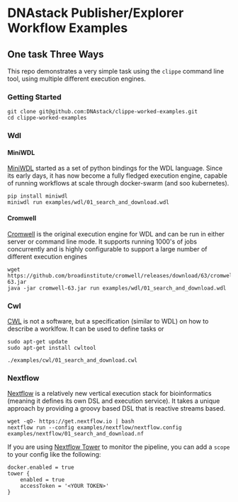 # DNAstack Publisher/Explorer Workflow Examples


## One task Three Ways

This repo demonstrates a very simple task using the `clippe` command line tool, using multiple
different execution engines. 

### Getting Started

```
git clone git@github.com:DNAstack/clippe-worked-examples.git
cd clippe-worked-examples
```

### Wdl

#### MiniWDL

[MiniWDL](https://github.com/chanzuckerberg/miniwdl) started as a set of python bindings for the WDL language. Since its
early days, it has now become a fully fledged execution engine, capable of running workflows at scale through docker-swarm
(and soo kubernetes).

```
pip install miniwdl
miniwdl run examples/wdl/01_search_and_download.wdl
```

#### Cromwell

[Cromwell](https://github.com/broadinstitute/cromwell) is the original execution engine for WDL and can be run in either server or 
command line mode. It supports running 1000's of jobs concurrently and is highly configurable to support a large number of different
execution engines

```
wget https://github.com/broadinstitute/cromwell/releases/download/63/cromwell-63.jar
java -jar cromwell-63.jar run examples/wdl/01_search_and_download.wdl
```

### Cwl

[CWL](https://www.commonwl.org/) is not a software, but a specification (similar to WDL) on how to describe a worklfow. It can be used
to define tasks or 

```
sudo apt-get update
sudo apt-get install cwltool

./examples/cwl/01_search_and_download.cwl
```

### Nextflow

[Nextflow](https://nextflow.io) is a relatively new vertical execution stack for bioinformatics (meaning it defines its own DSL and execution service).
It takes a unique approach by providing a groovy based DSL that is reactive streams based.

```
wget -qO- https://get.nextflow.io | bash
nextflow run --config examples/nextflow/nextflow.config examples/nextflow/01_search_and_download.nf
```

If you are using [Nextflow Tower](tower.nf) to monitor the pipeline, you can add a `scope` to your
config like the following:

```
docker.enabled = true
tower {
    enabled = true
    accessToken = '<YOUR TOKEN>'
}
```
